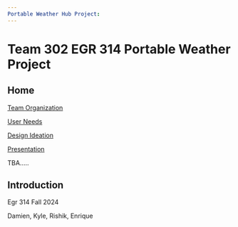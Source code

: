 ```yaml
---
Portable Weather Hub Project:
---
```

# Team 302 EGR 314 Portable Weather Project
## Home

[Team Organization](TeamOrganization/TeamOrgSubpage.md)

[User Needs](UserNeedsSubpage.md)

[Design Ideation](DesignIdeation/DesignSubpage.md)

[Presentation](Presentation1/Team302PresentationVideo.md)

TBA.....


## Introduction
Egr 314 Fall 2024

Damien, Kyle, Rishik, Enrique
